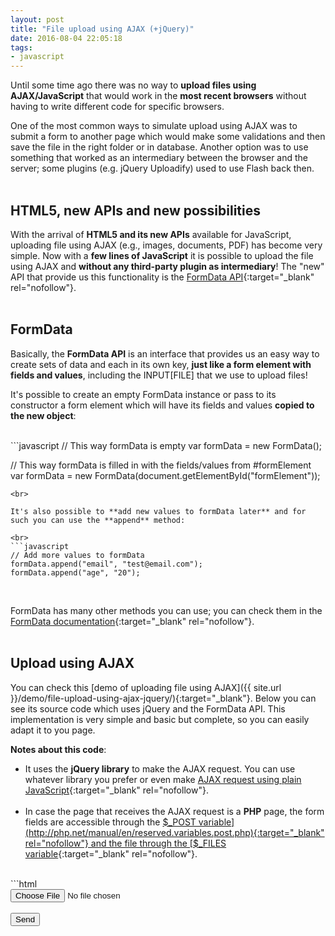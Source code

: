 ```yaml
---
layout: post
title: "File upload using AJAX (+jQuery)"
date: 2016-08-04 22:05:18
tags:
- javascript
---
```


Until some time ago there was no way to **upload files using AJAX/JavaScript** that would work in the **most recent browsers** without having to write different code for specific browsers.

One of the most common ways to simulate upload using AJAX was to submit a form to another page which would make some validations and then save the file in the right folder or in database. Another option was to use something that worked as an intermediary between the browser and the server; some plugins (e.g. jQuery Uploadify) used to use Flash back then.
<br><br>

## HTML5, new APIs and new possibilities
With the arrival of **HTML5 and its new APIs** available for JavaScript, uploading file using AJAX (e.g., images, documents, PDF) has become very simple. Now with a **few lines of JavaScript** it is possible to upload the file using AJAX and **without any third-party plugin as intermediary**! The "new" API that provide us this functionality is the [FormData API](https://developer.mozilla.org/en-US/docs/Web/API/FormData){:target="_blank" rel="nofollow"}.
<br><br>

## FormData
Basically, the **FormData API** is an interface that provides us an easy way to create sets of data and each in its own key, **just like a form element with fields and values**, including the INPUT[FILE] that we use to upload files!

It's possible to create an empty FormData instance or pass to its constructor a form element which will have its fields and values **copied to the new object**:

<br>
```javascript
// This way formData is empty
var formData = new FormData();

// This way formData is filled in with the fields/values from #formElement
var formData = new FormData(document.getElementById("formElement"));
```
<br>

It's also possible to **add new values to formData later** and for such you can use the **append** method:

<br>
```javascript
// Add more values to formData
formData.append("email", "test@email.com");
formData.append("age", "20");
```
<br>

FormData has many other methods you can use; you can check them in the [FormData documentation](https://developer.mozilla.org/en-US/docs/Web/API/FormData){:target="_blank" rel="nofollow"}.
<br><br>

## Upload using AJAX
You can check this [demo of uploading file using AJAX]({{ site.url }}/demo/file-upload-using-ajax-jquery/){:target="_blank"}. Below you can see its source code which uses jQuery and the FormData API. This implementation is very simple and basic but complete, so you can easily adapt it to you page.

**Notes about this code**:

* It uses the **jQuery library** to make the AJAX request. You can use whatever library you prefer or even make [AJAX request using plain JavaScript](http://www.quirksmode.org/js/xmlhttp.html){:target="_blank" rel="nofollow"}.<br><br>
* In case the page that receives the AJAX request is a **PHP** page, the form fields are accessible through the [$_POST variable](http://php.net/manual/en/reserved.variables.post.php){:target="_blank" rel="nofollow"} and the file through the [$_FILES variable](http://php.net/manual/en/reserved.variables.files.php){:target="_blank" rel="nofollow"}.

<br>
```html
<!DOCTYPE html>
<html>
	<head>
		<meta http-equiv="Content-type" content="text/html; charset=utf-8">
		<meta name="viewport" content="width=device-width, initial-scale=1">
		<title>File upload using AJAX (+jQuery) / Demo</title>
	</head>
	<body>
		<form id="form-demo" onsubmit="return false">
			<input type="file" id="image" name="image"><br><br>
			<button id="button-send">Send</button>
		</form>
		<script src="http://code.jquery.com/jquery-3.0.0.min.js"></script>
		<script>
			/*
			 * For demonstration porpuse, all JavaScript code was incorporated in
			 * the HTML file. But when developing your application, your JavaScript code
			 * should be in a separated file. Check this page for more information:
			 * https://developer.yahoo.com/performance/rules.html#external
			 */
			
			$("#button-send").click(sendFormData);
			
			function sendFormData(){
				var formData = new FormData($("#form-demo").get(0));
				
				var ajaxUrl = "process-upload.php";
				
				$.ajax({
					url : ajaxUrl,
					type : "POST",
					data : formData,
					// both 'contentType' and 'processData' parameters are
					// required so that all data are correctly transferred
					contentType : false,
					processData : false
				}).done(function(response){
					// In this callback you get the AJAX response to check
					// if everything is right...
				}).fail(function(){
					// Here you should treat the http errors (e.g., 403, 404)
				}).always(function(){
					alert("AJAX request finished!");
				});
			}
		</script>
	</body>
</html>
```
<br>

## Browser support
FormData is supported in the most recent browsers and you can check the compatibility table in [its documentation page](https://developer.mozilla.org/en-US/docs/Web/API/FormData){:target="_blank" rel="nofollow"}.
<br><br>

## Extra
If you are implementing upload of images, you might want to check out the previous article covering [Image preview before upload]({{ site.url }}/image-preview-before-upload/){:target="_blank"}.
